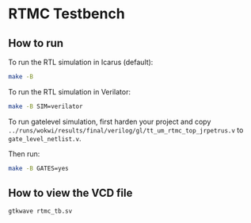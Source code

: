# RTMC Testbench

## How to run

To run the RTL simulation in Icarus (default):

```sh
make -B
```

To run the RTL simulation in Verilator:

```sh
make -B SIM=verilator
```

To run gatelevel simulation, first harden your project and copy `../runs/wokwi/results/final/verilog/gl/tt_um_rtmc_top_jrpetrus.v` to `gate_level_netlist.v`.

Then run:

```sh
make -B GATES=yes
```

## How to view the VCD file

```sh
gtkwave rtmc_tb.sv
```
